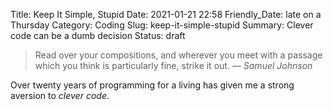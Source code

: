 Title: Keep It Simple, Stupid
Date: 2021-01-21 22:58
Friendly_Date: late on a Thursday
Category: Coding
Slug: keep-it-simple-stupid
Summary: Clever code can be a dumb decision
Status: draft

> Read over your compositions, and wherever you meet with a passage which you think is particularly fine, strike it out.
> <cite>&mdash; Samuel Johnson</cite>

Over twenty years of programming for a living has given me a strong aversion to *clever code*.
